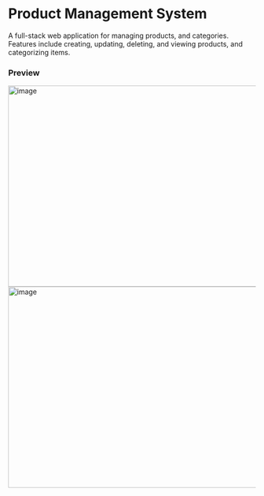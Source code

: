 # Product Management System

A full-stack web application for managing products, and categories. Features include creating, updating, deleting, and viewing products, and categorizing items.

### Preview
<img width="958" height="408" alt="image" src="https://github.com/user-attachments/assets/761a8c3d-c0f1-4177-ba76-5a99f19a02f9" />
<img width="958" height="408" alt="image" src="https://github.com/user-attachments/assets/226d0886-5ab6-4f7b-a1ae-52d5e588fad5" />

